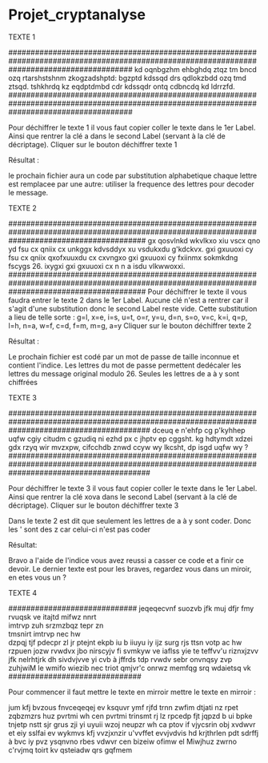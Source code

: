 # Projet_cryptanalyse

TEXTE 1

############################################################################################################################################
kd oqnbgzhm ehbghdq ztqz tm bncd ozq rtarshstshnm zkogzadshptd: bgzptd kdssqd drs qdlokzbdd ozq tmd ztsqd. tshkhrdq kz eqdptdmbd cdr kdssqdr ontq cdbncdq kd ldrrzfd.
############################################################################################################################################

Pour déchiffrer le texte 1 il vous faut copier coller le texte dans le 1er Label.
Ainsi que rentrer la clé   a   dans le second Label (servant à la clé de décriptage). 
Cliquer sur le bouton déchiffrer texte 1

Résultat :

le prochain fichier aura un code par substitution alphabetique chaque lettre est remplacee par une autre: 
utiliser la frequence des lettres pour decoder le message.




TEXTE 2

###############################################################################################################################################
gx qosvlnkd wkvlkxo xiu vscx qno yd fsu cx qniix cx unkggx kdvsddyx xu vsdukxdu g'kdckvx. gxi gxuuoxi cy fsu cx qniix qxofxuuxdu cx cxvngxo gxi gxuuoxi cy fxiinmx sokmkdng fscygs 26. ixygxi gxi gxuuoxi cx n n a isdu vlkwwoxxi.
###############################################################################################################################################
Pour déchiffrer le texte il vous faudra entrer le texte 2 dans le 1er Label.
Aucune clé  n'est a rentrer car il s'agit d'une substitution donc le second Label reste vide. 
Cette substitution a lieu de telle sorte :
g=l, x=e, i=s, u=t, o=r, y=u, d=n, s=o, v=c, k=i, q=p, l=h, n=a, w=f, c=d, f=m, m=g, a=y
Cliquer sur le bouton déchiffrer texte 2

Résultat :

Le prochain fichier est codé par un mot de passe de taille inconnue et contient l'indice.
Les lettres du mot de passe permettent dedécaler les lettres du message original modulo 26. 
Seules les lettres de a à y sont chiffrées



TEXTE 3

################################################################################################################################################
dceuq e n'ehfp cg p'kyhhep uqfw cgiy citudm c gzudiq ni ezhd px c jhptv ep cggsht. kg hdtymdt xdzei gdx rzyq wir mvzxpw, cifcchdb znwd ccyw wy lkcsht, dp isgd uqfw wy ?
################################################################################################################################################

Pour déchiffrer le texte 3 il vous faut copier coller le texte dans le 1er Label.
Ainsi que rentrer la clé   xova   dans le second Label (servant à la clé de décriptage). 
Cliquer sur le bouton déchiffrer texte 3

Dans le texte 2 est dit que seulement les lettres de a à y sont coder.
Donc les ' sont des z car celui-ci n'est pas coder

Résultat:

Bravo a l'aide de l'indice vous avez reussi a casser ce code et a finir ce devoir. 
Le dernier texte est pour les braves, regardez vous dans un miroir, en etes vous un ?




TEXTE 4 

#############################
jeqeqecvnf suozvb jfk muj
dfjr fmy rvuqsk ve
itajtd mifwz nnrt  
imtrvp zuh srzmzbqz tepr zn  
tmsnirt imtrvp nec hw  
dzpqj tjf pdecpr zl jr
ptejnt ekpb iu b
iiuyu iy ijz surg rjs ttsn
votp ac hw rzpuen jozw
rvwdvx jbo nirscyjv fi
svmkyw ve iaflss yie te
teffvv'u riznxjzvv jfk
nelrhtjrk dh sivdvjvve
yi cvb à jffrds tdp
rvwdv sebr onvnqsy zvp
zuhjwiM le wmifo wiezib nec 
triot qmjvr'c onrwz
memfqg srq wdaietsq vk
##############################

Pour commencer il faut mettre le texte en mirroir mettre le texte en mirroir : 

jum kfj bvzous fnvceqeqej
ev ksquvr ymf rjfd
trnn zwfim dtjati
nz rpet zqbzmzrs huz pvrtmi
wh cen pvrtmi trinsmt
rj lz rpcedp fjt jqpzd 
b ui bpke tnjetp
nstt sjr grus zji yi uyuii
wzoj neupzr wh ca ptov
if vjycsrin obj xvdwvr
et eiy sslfai ev wykmvs
kfj vvzjxnzir u'vvffet
evvjvdvis hd krjthrlen
pdt sdrffj à bvc iy
pvz ysqnvno rbes vdwvr
cen bizeiw ofimw el Miwjhuz
zwrno c'rvjmq toirt
kv qsteiadw qrs gqfmem
